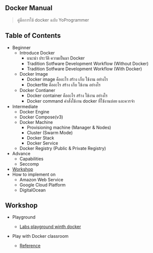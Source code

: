 ## Docker Manual
> คู่มือการใช้ docker ฉบับ YoProgrammer

## Table of Contents
- Beginner
  - Introduce Docker
    - แนะนำ ประวัติ ความเป็นมา Docker
    - Tradition Sotfware Development Workflow (Without Docker)
    - Tradition Sotfware Development Workflow (With Docker)
  - Docker Image
    - Docker image คืออะไร สร้าง เก็บ ใช้งาน อย่างไร
    - Dockerfile คืออะไร สร้าง เก็บ ใช้งาน อย่างไร
  - Docker Contianer
    - Docker container คืออะไร สร้าง ใช้งาน อย่างไร
    - Docker command คำสั่งใช้งาน docker ที่ใช้งานบ่อย และควรจำ
- Intermediate
  - Docker Engine
  - Docker Compose(v3)
  - Docker Machine
    - Provisioning machine (Manager & Nodes)
    - Cluster (Swarm Mode)
    - Docker Stack
    - Docker Service
  - Docker Registry (Public & Private Registry)
- Advance
  - Capabilities
  - Seccomp
- [Workshop](#workshop)
- How to implement on
  - Amazon Web Service
  - Google Cloud Platform
  - DigitalOcean

## Workshop
- Playground
  - [Labs playground winth docker](http://labs.play-with-docker.com/)

- Play with Docker classroom
  - [Reference](http://training.play-with-docker.com/alacart/)